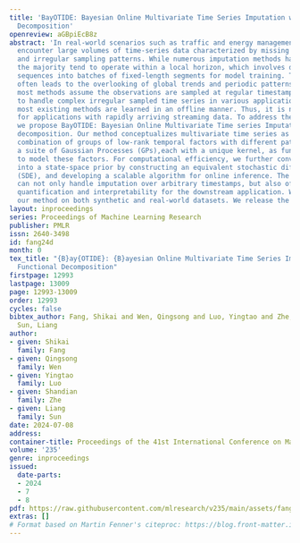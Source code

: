 ```yaml
---
title: 'BayOTIDE: Bayesian Online Multivariate Time Series Imputation with Functional
  Decomposition'
openreview: aGBpiEcB8z
abstract: 'In real-world scenarios such as traffic and energy management, we frequently
  encounter large volumes of time-series data characterized by missing values, noise,
  and irregular sampling patterns. While numerous imputation methods have been proposed,
  the majority tend to operate within a local horizon, which involves dividing long
  sequences into batches of fixed-length segments for model training. This local horizon
  often leads to the overlooking of global trends and periodic patterns. More importantly,
  most methods assume the observations are sampled at regular timestamps, and fail
  to handle complex irregular sampled time series in various applications. Additionally,
  most existing methods are learned in an offline manner. Thus, it is not suitable
  for applications with rapidly arriving streaming data. To address these challenges,
  we propose BayOTIDE: Bayesian Online Multivariate Time series Imputation with functional
  decomposition. Our method conceptualizes multivariate time series as the weighted
  combination of groups of low-rank temporal factors with different patterns. We employ
  a suite of Gaussian Processes (GPs),each with a unique kernel, as functional priors
  to model these factors. For computational efficiency, we further convert the GPs
  into a state-space prior by constructing an equivalent stochastic differential equation
  (SDE), and developing a scalable algorithm for online inference. The proposed method
  can not only handle imputation over arbitrary timestamps, but also offer uncertainty
  quantification and interpretability for the downstream application. We evaluate
  our method on both synthetic and real-world datasets. We release the code at https://github.com/xuangu-fang/BayOTIDE.'
layout: inproceedings
series: Proceedings of Machine Learning Research
publisher: PMLR
issn: 2640-3498
id: fang24d
month: 0
tex_title: "{B}ay{OTIDE}: {B}ayesian Online Multivariate Time Series Imputation with
  Functional Decomposition"
firstpage: 12993
lastpage: 13009
page: 12993-13009
order: 12993
cycles: false
bibtex_author: Fang, Shikai and Wen, Qingsong and Luo, Yingtao and Zhe, Shandian and
  Sun, Liang
author:
- given: Shikai
  family: Fang
- given: Qingsong
  family: Wen
- given: Yingtao
  family: Luo
- given: Shandian
  family: Zhe
- given: Liang
  family: Sun
date: 2024-07-08
address:
container-title: Proceedings of the 41st International Conference on Machine Learning
volume: '235'
genre: inproceedings
issued:
  date-parts:
  - 2024
  - 7
  - 8
pdf: https://raw.githubusercontent.com/mlresearch/v235/main/assets/fang24d/fang24d.pdf
extras: []
# Format based on Martin Fenner's citeproc: https://blog.front-matter.io/posts/citeproc-yaml-for-bibliographies/
---
```

